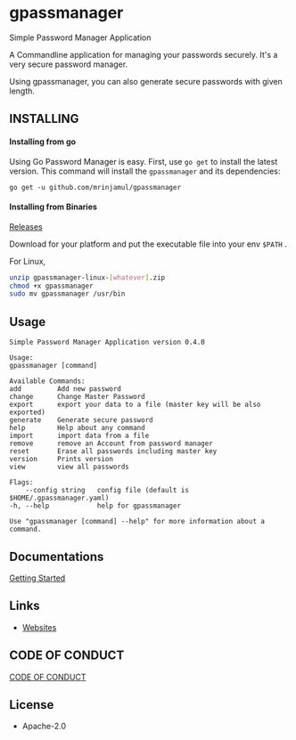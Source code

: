 # gpassmanager

Simple Password Manager Application

A Commandline application for managing your passwords securely.
It's a very secure password manager.

Using gpassmanager, you can also generate secure passwords with given length.

## INSTALLING

#### Installing from go

Using Go Password Manager is easy. First, use `go get` to install the latest version. This command will install the `gpassmanager` and its dependencies:

`go get -u github.com/mrinjamul/gpassmanager`

#### Installing from Binaries

[Releases](https://github.com/mrinjamul/gpassmanager/releases)

Download for your platform and put the executable file into your env `$PATH` .

For Linux,

```sh
unzip gpassmanager-linux-[whatever].zip
chmod +x gpassmanager
sudo mv gpassmanager /usr/bin
```

## Usage

    Simple Password Manager Application version 0.4.0

    Usage:
    gpassmanager [command]

    Available Commands:
    add         Add new password
    change      Change Master Password
    export      export your data to a file (master key will be also exported)
    generate    Generate secure password
    help        Help about any command
    import      import data from a file
    remove      remove an Account from password manager
    reset       Erase all passwords including master key
    version     Prints version
    view        view all passwords

    Flags:
        --config string   config file (default is $HOME/.gpassmanager.yaml)
    -h, --help            help for gpassmanager

    Use "gpassmanager [command] --help" for more information about a command.

## Documentations

[Getting Started](docs/README.md)

## Links

- [Websites](https://mrinjamul.github.io/gpassmanager)

## CODE OF CONDUCT

[CODE OF CONDUCT](CODE_OF_CONDUCT.md)

## License

- Apache-2.0
